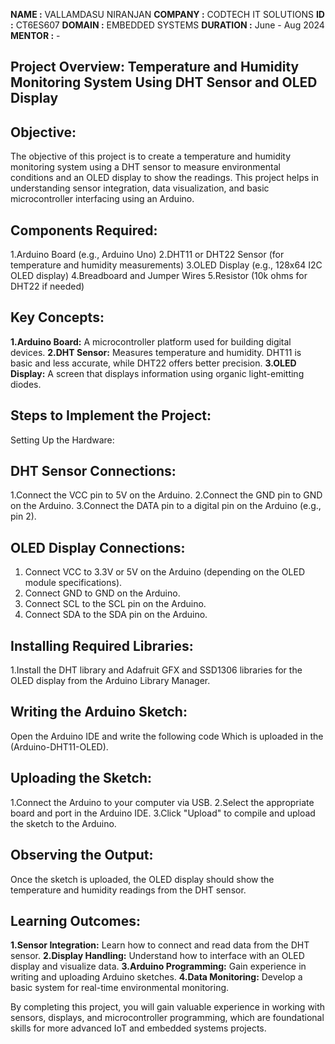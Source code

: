 **NAME     :** VALLAMDASU NIRANJAN
**COMPANY  :** CODTECH IT SOLUTIONS
**ID       :** CT6ES607
**DOMAIN   :** EMBEDDED SYSTEMS
**DURATION :** June - Aug 2024
**MENTOR   :** - 

## Project Overview: Temperature and Humidity Monitoring System Using DHT Sensor and OLED Display
## Objective:
The objective of this project is to create a temperature and humidity monitoring system using a DHT sensor to measure environmental 
conditions and an OLED display to show the readings. This project helps in understanding sensor integration, data visualization, and
basic microcontroller interfacing using an Arduino.

## Components Required:

1.Arduino Board (e.g., Arduino Uno)
2.DHT11 or DHT22 Sensor (for temperature and humidity measurements)
3.OLED Display (e.g., 128x64 I2C OLED display)
4.Breadboard and Jumper Wires
5.Resistor (10k ohms for DHT22 if needed)

## Key Concepts:

**1.Arduino Board:** A microcontroller platform used for building digital devices.
**2.DHT Sensor:** Measures temperature and humidity. DHT11 is basic and less accurate, 
                  while DHT22 offers better precision.
**3.OLED Display:** A screen that displays information using organic light-emitting diodes.

## Steps to Implement the Project:
Setting Up the Hardware:

## DHT Sensor Connections:

1.Connect the VCC pin to 5V on the Arduino.
2.Connect the GND pin to GND on the Arduino.
3.Connect the DATA pin to a digital pin on the Arduino (e.g., pin 2).

## OLED Display Connections:

1. Connect VCC to 3.3V or 5V on the Arduino (depending on the OLED module specifications).
2. Connect GND to GND on the Arduino.
3. Connect SCL to the SCL pin on the Arduino.
4. Connect SDA to the SDA pin on the Arduino.

## Installing Required Libraries:
1.Install the DHT library and Adafruit GFX and SSD1306 libraries for
the OLED display from the Arduino Library Manager.

## Writing the Arduino Sketch:

Open the Arduino IDE and write the following code
Which is uploaded in the (Arduino-DHT11-OLED).

## Uploading the Sketch:

1.Connect the Arduino to your computer via USB.
2.Select the appropriate board and port in the Arduino IDE.
3.Click "Upload" to compile and upload the sketch to the Arduino.

## Observing the Output:
Once the sketch is uploaded, the OLED display should show the temperature and humidity
readings from the DHT sensor.

## Learning Outcomes:

**1.Sensor Integration:** Learn how to connect and read data from the DHT sensor.
**2.Display Handling:** Understand how to interface with an OLED display and visualize data.
**3.Arduino Programming:** Gain experience in writing and uploading Arduino sketches.
**4.Data Monitoring:** Develop a basic system for real-time environmental monitoring.

By completing this project, you will gain valuable experience in working with sensors, displays, and microcontroller programming, which are
foundational skills for more advanced IoT and embedded systems projects.
